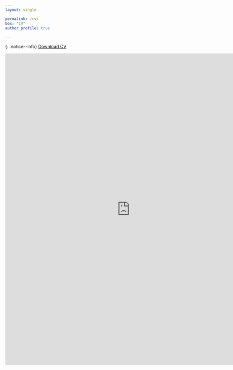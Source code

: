 ```yaml
---
layout: single

permalink: /cv/
box: "CV"
author_profile: true

---
```


{: .notice--info}
[Download CV](https://usu-my.sharepoint.com/:b:/g/personal/a02271983_aggies_usu_edu/ERfHAyU09N1CnNhsA5HnCEwBC7lCddFKGhwbvBpSuhyxoQ?e=ch2vqA&download=1)      

<iframe src="https://usu-my.sharepoint.com/personal/a02271983_aggies_usu_edu/_layouts/15/embed.aspx?UniqueId=2503c717-f434-42dd-9cd8-6c0391e7084c" width="800" height="1000" frameborder="0" scrolling="no" allowfullscreen title="Nikita_Fedik_CV.pdf"></iframe>